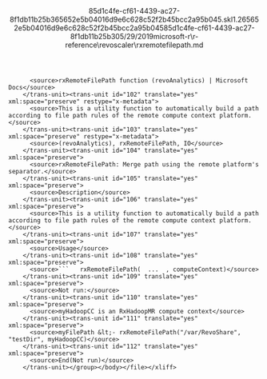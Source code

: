 <?xml version="1.0"?><xliff version="1.2" xmlns="urn:oasis:names:tc:xliff:document:1.2" xmlns:xsi="http://www.w3.org/2001/XMLSchema-instance" xsi:schemaLocation="urn:oasis:names:tc:xliff:document:1.2 xliff-core-1.2-transitional.xsd"><file datatype="xml" original="rxremotefilepath.md" source-language="en-US" target-language="en-US"><header><tool tool-id="mdxliff" tool-name="mdxliff" tool-version="1.0-8ab897d" tool-company="Microsoft" /><xliffext:skl_file_name xmlns:xliffext="urn:microsoft:content:schema:xliffextensions">85d1c4fe-cf61-4439-ac27-8f1db11b25b365652e5b04016d9e6c628c52f2b45bcc2a95b045.skl</xliffext:skl_file_name><xliffext:version xmlns:xliffext="urn:microsoft:content:schema:xliffextensions">1.2</xliffext:version><xliffext:ms.openlocfilehash xmlns:xliffext="urn:microsoft:content:schema:xliffextensions">65652e5b04016d9e6c628c52f2b45bcc2a95b045</xliffext:ms.openlocfilehash><xliffext:ms.sourcegitcommit xmlns:xliffext="urn:microsoft:content:schema:xliffextensions">85d1c4fe-cf61-4439-ac27-8f1db11b25b3</xliffext:ms.sourcegitcommit><xliffext:ms.lasthandoff xmlns:xliffext="urn:microsoft:content:schema:xliffextensions">05/29/2019</xliffext:ms.lasthandoff><xliffext:ms.openlocfilepath xmlns:xliffext="urn:microsoft:content:schema:xliffextensions">microsoft-r\r-reference\revoscaler\rxremotefilepath.md</xliffext:ms.openlocfilepath></header><body><group id="content" extype="content"><trans-unit id="101" translate="yes" xml:space="preserve" restype="x-metadata">
          <source>rxRemoteFilePath function (revoAnalytics) | Microsoft Docs</source>
        </trans-unit><trans-unit id="102" translate="yes" xml:space="preserve" restype="x-metadata">
          <source>This is a utility function to automatically build a path according to file path rules of the remote compute context platform.</source>
        </trans-unit><trans-unit id="103" translate="yes" xml:space="preserve" restype="x-metadata">
          <source>(revoAnalytics), rxRemoteFilePath, IO</source>
        </trans-unit><trans-unit id="104" translate="yes" xml:space="preserve">
          <source>rxRemoteFilePath: Merge path using the remote platform's separator.</source>
        </trans-unit><trans-unit id="105" translate="yes" xml:space="preserve">
          <source>Description</source>
        </trans-unit><trans-unit id="106" translate="yes" xml:space="preserve">
          <source>This is a utility function to automatically build a path according to file path rules of the remote compute context platform.</source>
        </trans-unit><trans-unit id="107" translate="yes" xml:space="preserve">
          <source>Usage</source>
        </trans-unit><trans-unit id="108" translate="yes" xml:space="preserve">
          <source>```   rxRemoteFilePath(  ...  , computeContext)</source>
        </trans-unit><trans-unit id="109" translate="yes" xml:space="preserve">
          <source>Not run:</source>
        </trans-unit><trans-unit id="110" translate="yes" xml:space="preserve">
          <source>myHadoopCC is an RxHadoopMR compute context</source>
        </trans-unit><trans-unit id="111" translate="yes" xml:space="preserve">
          <source>myFilePath &lt;- rxRemoteFilePath("/var/RevoShare", "testDir", myHadoopCC)</source>
        </trans-unit><trans-unit id="112" translate="yes" xml:space="preserve">
          <source>End(Not run)</source>
        </trans-unit></group></body></file></xliff>